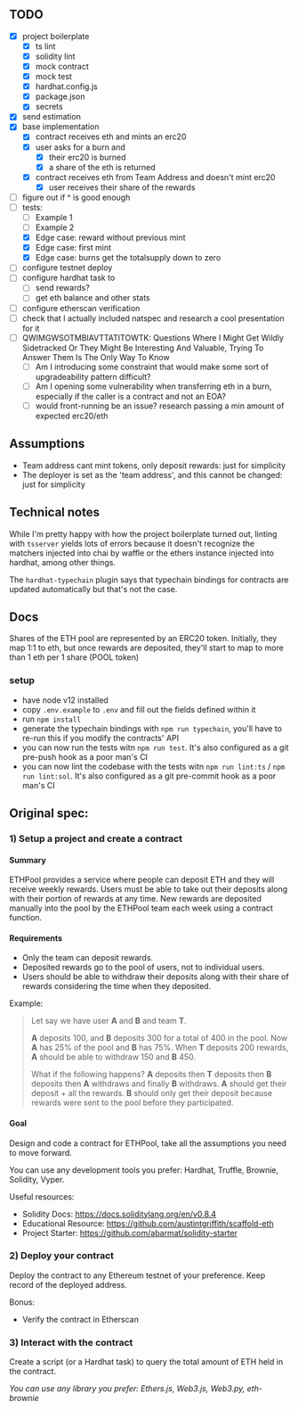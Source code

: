 ## TODO
- [x] project boilerplate
    - [x] ts lint
    - [x] solidity lint
    - [x] mock contract
    - [x] mock test
    - [x] hardhat.config.js
    - [x] package.json
    - [x] secrets
- [x] send estimation
- [x] base implementation
    - [x] contract receives eth and mints an erc20
    - [x] user asks for a burn and
        - [x] their erc20 is burned
        - [x] a share of the eth is returned
    - [x] contract receives eth from Team Address and doesn't mint erc20
        - [x] user receives their share of the rewards
- [ ] figure out if ^ is good enough
- [ ] tests:
    - [ ] Example 1
    - [ ] Example 2
    - [x] Edge case: reward without previous mint
    - [x] Edge case: first mint
    - [x] Edge case: burns get the totalsupply down to zero
- [ ] configure testnet deploy
- [ ] configure hardhat task to
    - [ ] send rewards?
    - [ ] get eth balance and other stats
- [ ] configure etherscan verification
- [ ] check that I actually included natspec and research a cool presentation for it
- [ ] QWIMGWSOTMBIAVTTATITOWTK: Questions Where I Might Get Wildly Sidetracked Or They Might Be Interesting And Valuable, Trying To Answer Them Is The Only Way To Know
    - [ ] Am I introducing some constraint that would make some sort of upgradeability pattern difficult?
    - [ ] Am I opening some vulnerability when transferring eth in a burn, especially if the caller is a contract and not an EOA?
    - [ ] would front-running be an issue? research passing a min amount of expected erc20/eth

## Assumptions
- Team address cant mint tokens, only deposit rewards: just for simplicity
- The deployer is set as the 'team address', and this cannot be changed: just for simplicity

## Technical notes
While I'm pretty happy with how the project boilerplate turned out, linting with `tsserver` yields lots of errors because it doesn't recognize the matchers injected into chai by waffle or the ethers instance injected into hardhat, among other things.

The `hardhat-typechain` plugin says that typechain bindings for contracts are updated automatically but that's not the case.

## Docs
Shares of the ETH pool are represented by an ERC20 token. Initially, they map
1:1 to eth, but once rewards are deposited, they'll start to map to more than 1
eth per 1 share (POOL token)

### setup

- have node v12 installed
- copy `.env.example` to `.env` and fill out the fields defined within it
- run `npm install`
- generate the typechain bindings with `npm run typechain`, you'll have to re-run this if you modify the contracts' API
- you can now run the tests witn `npm run test`. It's also configured as a git pre-push hook as a poor man's CI
- you can now lint the codebase with the tests witn `npm run lint:ts` / `npm run lint:sol`. It's also configured as a git pre-commit hook as a poor man's CI

## Original spec:

### 1) Setup a project and create a contract

#### Summary

ETHPool provides a service where people can deposit ETH and they will receive weekly rewards. Users must be able to take out their deposits along with their portion of rewards at any time. New rewards are deposited manually into the pool by the ETHPool team each week using a contract function.

#### Requirements

- Only the team can deposit rewards.
- Deposited rewards go to the pool of users, not to individual users.
- Users should be able to withdraw their deposits along with their share of rewards considering the time when they deposited.

Example:

> Let say we have user **A** and **B** and team **T**.
>
> **A** deposits 100, and **B** deposits 300 for a total of 400 in the pool. Now **A** has 25% of the pool and **B** has 75%. When **T** deposits 200 rewards, **A** should be able to withdraw 150 and **B** 450.
>
> What if the following happens? **A** deposits then **T** deposits then **B** deposits then **A** withdraws and finally **B** withdraws.
> **A** should get their deposit + all the rewards.
> **B** should only get their deposit because rewards were sent to the pool before they participated.

#### Goal

Design and code a contract for ETHPool, take all the assumptions you need to move forward.

You can use any development tools you prefer: Hardhat, Truffle, Brownie, Solidity, Vyper.

Useful resources:

- Solidity Docs: https://docs.soliditylang.org/en/v0.8.4
- Educational Resource: https://github.com/austintgriffith/scaffold-eth
- Project Starter: https://github.com/abarmat/solidity-starter

### 2) Deploy your contract

Deploy the contract to any Ethereum testnet of your preference. Keep record of the deployed address.

Bonus:

- Verify the contract in Etherscan

### 3) Interact with the contract

Create a script (or a Hardhat task) to query the total amount of ETH held in the contract.

_You can use any library you prefer: Ethers.js, Web3.js, Web3.py, eth-brownie_

